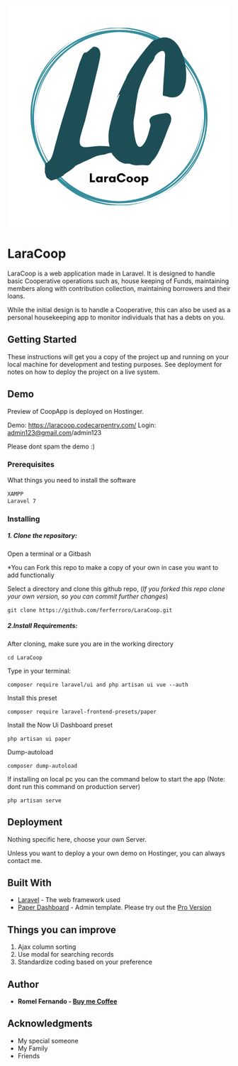 <p align="center">
  <img src="https://github.com/ferferroro/LaraCoop/blob/master/public/paper/img/LaraCoop.png?raw=true" alt="LaraCoop's Image"/>
</p>

# LaraCoop

LaraCoop is a web application made in Laravel. It is designed to handle basic Cooperative operations such as, house keeping of Funds, maintaining members along with contribution collection, maintaining borrowers and their loans.

While the initial design is to handle a Cooperative, this can also be used as a personal housekeeping app to monitor individuals that has a debts on you.

## Getting Started

These instructions will get you a copy of the project up and running on your local machine for development and testing purposes. See deployment for notes on how to deploy the project on a live system.

## Demo

Preview of CoopApp is deployed on Hostinger.

Demo: https://laracoop.codecarpentry.com/ Login: admin123@gmail.com/admin123

Please dont spam the demo :)

### Prerequisites

What things you need to install the software

```
XAMPP
Laravel 7
```

### Installing

##### 1. Clone the repository:

Open a terminal or a Gitbash

*You can Fork this repo to make a copy of your own in case you want to add functionaliy

Select a directory and clone this github repo, (*If you forked this repo clone your own version, so you can commit further changes*)

```
git clone https://github.com/ferferroro/LaraCoop.git
```


##### 2.Install Requirements:

After cloning, make sure you are in the working directory

```
cd LaraCoop
```

Type in your terminal:

```
composer require laravel/ui and php artisan ui vue --auth
```

Install this preset
```
composer require laravel-frontend-presets/paper
```

Install the Now Ui Dashboard preset
```
php artisan ui paper
```

Dump-autoload
```
composer dump-autoload
```

If installing on local pc you can the command below to start the app (Note: dont run this command on production server)
```
php artisan serve
```

## Deployment

Nothing specific here, choose your own Server.

Unless you want to deploy a your own demo on Hostinger, you can always contact me.

## Built With

* [Laravel](https://laravel.com/docs/7.x) - The web framework used
* [Paper Dashboard](https://www.creative-tim.com/live/paper-dashboard-laravel) - Admin template. Please try out the [Pro Version](https://secure.2checkout.com/order/product.php?PRODS=4693413&QTY=1&AFFILIATE=147229)

## Things you can improve

1. Ajax column sorting
2. Use modal for searching records
3. Standardize coding based on your preference

## Author

* **Romel Fernando - [Buy me Coffee](https://paypal.me/ferferroro)**

## Acknowledgments

* My special someone
* My Family
* Friends
